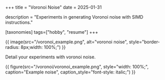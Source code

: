 +++
title = "Voronoi Noise"
date = 2025-01-31

description = "Experiments in generating Voronoi noise with SIMD instructions."

[taxonomies]
tags=["hobby", "resume"]
+++

{{ image(src="/voronoi_example.png", alt="voronoi noise",
         style="border-radius: 8px;width: 100%;") }}

Detail your experiments with voronoi noise. 

{{ figure(src="/voronoi/voronoi_example.png",
          style="width: 100%;",
          caption="Example noise",
          caption_style="font-style: italic;") }}